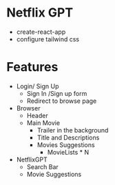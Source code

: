 # Netflix GPT

- create-react-app
- configure tailwind css

# Features

- Login/ Sign Up
  - Sign In /Sign up form
  - Redirect to browse page
- Browser
  - Header
  - Main Movie
    - Trailer in the background
    - Title and Descriptions
    - Movies Suggestions
      - MovieLists \* N
- NetflixGPT
  - Search Bar
  - Movie Suggestions
